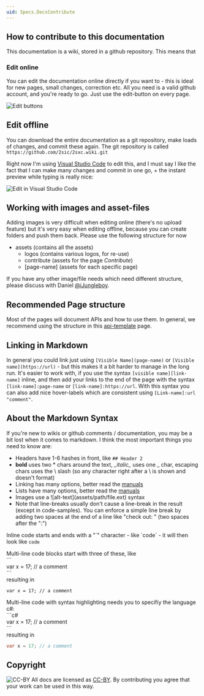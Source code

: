 ```yaml
---
uid: Specs.DocsContribute
---
```

## How to contribute to this documentation
This documentation is a wiki, stored in a github repository. This means that

### Edit online
You can edit the documentation online directly if you want to - this is ideal for new pages, small changes, correction etc. All you need is a valid github account, and you're ready to go. Just use the edit-button on every page.

![Edit buttons](assets/contribute/Edit-in-a-page.png)

## Edit offline
You can download the entire documentation as a git repository, make loads of changes, and commit these again. The git repository is called `https://github.com/2sic/2sxc.wiki.git`

Right now I'm using [Visual Studio Code][vs-code] to edit this, and I must say I like the fact that I can make many changes and commit in one go, + the instant preview while typing is really nice: 

![Edit in Visual Studio Code](assets/contribute/edit-in-vs-code.png)

## Working with images and asset-files
Adding images is very difficult when editing online (there's no upload feature) but it's very easy when editing offline, because you can create folders and push them back. Please use the following structure for now

* assets (contains all the assets)
  * logos (contains various logos, for re-use)
  * contribute (assets for the page _Contribute_)
  * \[page-name\] (assets for each specific page)

If you have any other image/file needs which need different structure, please discuss with Daniel [@iJungleboy](/iJungleboy).

## Recommended Page structure
Most of the pages will document APIs and how to use them. In general, we recommend using the structure in this [api-template][api-template] page.  

## Linking in Markdown
In general you could link just using `[Visible Name](page-name)` or `[Visible name](https://url)` - but this makes it a bit 
harder to manage in the long run. It's easier to work with, if you use the syntax `[visible name][link-name]` inline, and then
add your links to the end of the page with the syntax `[link-name]:page-name` or `[link-name]:https://url`. With this syntax
you can also add nice hover-labels which are consistent using `[Link-name]:url "comment"`.

## About the Markdown Syntax
If you're new to wikis or github comments / documentation, you may be a bit lost when it comes to markdown. I think the most important things you need to know are:

* Headers have 1-6 hashes in front, like `## Header 2`
* **bold** uses two \* chars around the text, _\_italic\__ uses one \_ char, escaping chars uses the \ slash (so any character right after a \\ is shown and doesn't format)
* Linking has many options, better read the [manuals][git-manual]
* Lists have many options, better read the [manuals][git-manual]
* Images use a \!\[alt-text\](assets/path/file.ext) syntax
* Note that line-breaks usually don't cause a line-break in the result (except in code-samples). You can enforce a simple line break by adding two spaces at the end of a line like "check out:  " (two spaces after the ":") 

Inline code starts and ends with a "\`" character - like \`code\` - it will then look like `code`

Multi-line code blocks start with three of these, like  
\`\`\`  
var x = 17; // a comment  
\`\`\`  
resulting in  
```
var x = 17; // a comment
```
Multi-line code with syntax highlighting needs you to specifiy the language c#:  
\`\`\`c#  
var x = 17; // a comment  
\`\`\`  
resulting in  
```c#
var x = 17; // a comment
```  

## Copyright
![CC-BY][cc-icon]
All docs are licensed as [CC-BY][cc]. By contributing you agree that your work can be used in this way. 

[vs-code]:https://code.visualstudio.com/
[git-manual]:/adam-p/markdown-here/wiki/Markdown-Cheatsheet
[cc]:https://creativecommons.org/licenses/by/4.0/
[cc-icon]:https://licensebuttons.net/l/by/4.0/88x31.png
[api-template]:Template-Api-Docs.md